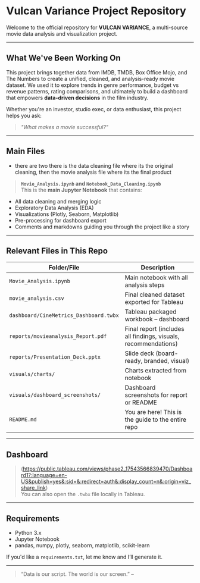 #  Vulcan Variance Project Repository

Welcome to the official repository for **VULCAN VARIANCE**, a multi-source movie data analysis and visualization project.

---

##  What We've Been Working On

This project brings together data from IMDB, TMDB, Box Office Mojo, and The Numbers to create a unified, cleaned, and analysis-ready movie dataset. We used it to explore trends in genre performance, budget vs revenue patterns, rating comparisons, and ultimately to build a dashboard that empowers **data-driven decisions** in the film industry.

Whether you're an investor, studio exec, or data enthusiast, this project helps you ask:  
> *"What makes a movie successful?"*

---

##  Main Files
- there are two there is the data cleaning file where its the original cleaning, then the movie analysis file where its the final product

>  **`Movie_Analysis.ipynb` and `Notebook_Data_Cleaning.ipynb`**  
This is the **main Jupyter Notebook** that contains:
- All data cleaning and merging logic
- Exploratory Data Analysis (EDA)
- Visualizations (Plotly, Seaborn, Matplotlib)
- Pre-processing for dashboard export
- Comments and markdowns guiding you through the project like a story

---

##  Relevant Files in This Repo

| Folder/File                             | Description |
|----------------------------------------|-------------|
| `Movie_Analysis.ipynb`          | Main notebook with all analysis steps |
| `movie_analysis.csv`          | Final cleaned dataset exported for Tableau |
| `dashboard/CineMetrics_Dashboard.twbx` | Tableau packaged workbook – dashboard |
| `reports/movieanalysis_Report.pdf`       | Final report (includes all findings, visuals, recommendations) |
| `reports/Presentation_Deck.pptx`       | Slide deck (board-ready, branded, visual) |
| `visuals/charts/`                      | Charts extracted from notebook |
| `visuals/dashboard_screenshots/`       | Dashboard screenshots for report or README |
| `README.md`                            |  You are here! This is the guide to the entire repo |

---

##  Dashboard

>  (https://public.tableau.com/views/phase2_17543566839470/Dashboard1?:language=en-US&publish=yes&:sid=&:redirect=auth&:display_count=n&:origin=viz_share_link)  
You can also open the `.twbx` file locally in Tableau.

---

## Requirements

- Python 3.x  
- Jupyter Notebook  
- pandas, numpy, plotly, seaborn, matplotlib, scikit-learn

If you'd like a `requirements.txt`, let me know and I’ll generate it.

---

> “Data is our script. The world is our screen.” –


